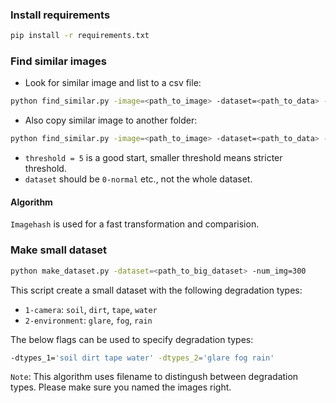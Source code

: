 ### Install requirements
```bash
pip install -r requirements.txt
```

### Find similar images
 - Look for similar image and list to a csv file:
```bash
python find_similar.py -image=<path_to_image> -dataset=<path_to_data> -threshold=<threshold>
```
 
 - Also copy similar image to another folder:
```bash
python find_similar.py -image=<path_to_image> -dataset=<path_to_data> -isSave -save_path=<path_to_save_dir> -threshold=5
```

 - `threshold = 5` is a good start, smaller threshold means stricter threshold.
 - `dataset` should be `0-normal` etc., not the whole dataset.

#### Algorithm
`Imagehash` is used for a fast transformation and comparision.

### Make small dataset
```bash
python make_dataset.py -dataset=<path_to_big_dataset> -num_img=300
```

This script create a small dataset with the following degradation types:
 - `1-camera`: `soil`, `dirt`, `tape`, `water`
 - `2-environment`: `glare`, `fog`, `rain`

The below flags can be used to specify degradation types:
```bash
-dtypes_1='soil dirt tape water' -dtypes_2='glare fog rain'
```
`Note`: This algorithm uses filename to distingush between degradation types. Please make sure you named the images right.
